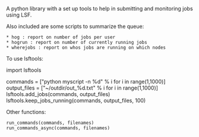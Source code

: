 A python library with a set up tools to help in submitting and monitoring jobs
using LSF.

Also included are some scripts to summarize the queue:

    * hog : report on number of jobs per user
    * hogrun : report on number of currently running jobs
    * wherejobs : report on whos jobs are running on which nodes

To use lsftools:

  import lsftools
  
  commands = ["python myscript -n %d" % i for i in range(1,1000)]
  output_files = ["~/outdir/out_%d.txt" % i for i in range(1,1000)]
  lsftools.add_jobs(commands, output_files)
  lsftools.keep_jobs_running(commands, output_files, 100)

Other functions:

    run_commands(commands, filenames)
    run_commands_async(commands, filenames)
